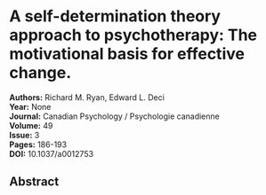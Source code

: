 # A self-determination theory approach to psychotherapy: The motivational basis for effective change.

**Authors:** Richard M. Ryan, Edward L. Deci  
**Year:** None  
**Journal:** Canadian Psychology / Psychologie canadienne  
**Volume:** 49  
**Issue:** 3  
**Pages:** 186-193  
**DOI:** 10.1037/a0012753  

## Abstract


